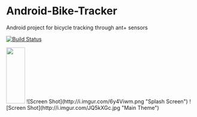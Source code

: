 # Android-Bike-Tracker
Android project for bicycle tracking through ant+ sensors

[![Build Status](https://travis-ci.org/mykevin81/Android-Bike-Tracker.svg?branch=master)](https://travis-ci.org/mykevin81/Android-Bike-Tracker)

<img src="http://i.imgur.com/6y4Viwm.png" width="50" height="150">
![Screen Shot](http://i.imgur.com/6y4Viwm.png "Splash Screen")
![Screen Shot](http://i.imgur.com/JQ5kXGc.jpg "Main Theme")
